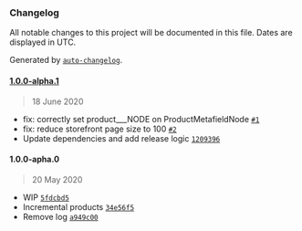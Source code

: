 ### Changelog

All notable changes to this project will be documented in this file. Dates are displayed in UTC.

Generated by [`auto-changelog`](https://github.com/CookPete/auto-changelog).

#### [1.0.0-alpha.1](https://github.com/dignified-org/gatsby-source-shopify-incremental/compare/1.0.0-apha.0...1.0.0-alpha.1)

> 18 June 2020

- fix: correctly set product___NODE on ProductMetafieldNode [`#1`](https://github.com/dignified-org/gatsby-source-shopify-incremental/pull/1)
- fix: reduce storefront page size to 100 [`#2`](https://github.com/dignified-org/gatsby-source-shopify-incremental/pull/2)
- Update dependencies and add release logic [`1209396`](https://github.com/dignified-org/gatsby-source-shopify-incremental/commit/1209396aeb00ad410c72e471ed55f9b672ee7865)

#### 1.0.0-apha.0

> 20 May 2020

- WIP [`5fdcbd5`](https://github.com/dignified-org/gatsby-source-shopify-incremental/commit/5fdcbd547a04a9efdf249c3b64cbaf0437d2edc6)
- Incremental products [`34e56f5`](https://github.com/dignified-org/gatsby-source-shopify-incremental/commit/34e56f54b26fe37e01eff8c84503b0674ce49012)
- Remove log [`a949c00`](https://github.com/dignified-org/gatsby-source-shopify-incremental/commit/a949c00b153788c4544de6d04f4320f850c4c0f8)
